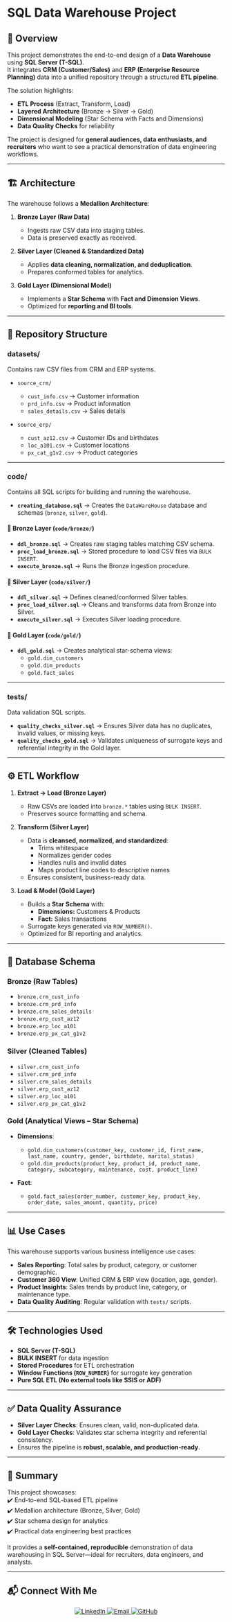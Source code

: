 # SQL Data Warehouse Project

## 📌 Overview
This project demonstrates the end-to-end design of a **Data Warehouse** using **SQL Server (T-SQL)**.  
It integrates **CRM (Customer/Sales)** and **ERP (Enterprise Resource Planning)** data into a unified repository through a structured **ETL pipeline**.  

The solution highlights:
- **ETL Process** (Extract, Transform, Load)
- **Layered Architecture** (Bronze → Silver → Gold)
- **Dimensional Modeling** (Star Schema with Facts and Dimensions)
- **Data Quality Checks** for reliability

The project is designed for **general audiences, data enthusiasts, and recruiters** who want to see a practical demonstration of data engineering workflows.

---

## 🏗️ Architecture
The warehouse follows a **Medallion Architecture**:

1. **Bronze Layer (Raw Data)**  
   - Ingests raw CSV data into staging tables.  
   - Data is preserved exactly as received.  

2. **Silver Layer (Cleaned & Standardized Data)**  
   - Applies **data cleaning, normalization, and deduplication**.  
   - Prepares conformed tables for analytics.  

3. **Gold Layer (Dimensional Model)**  
   - Implements a **Star Schema** with **Fact and Dimension Views**.  
   - Optimized for **reporting and BI tools**.  

---

## 📂 Repository Structure

### **datasets/**
Contains raw CSV files from CRM and ERP systems.

- `source_crm/`
  - `cust_info.csv` → Customer information  
  - `prd_info.csv` → Product information  
  - `sales_details.csv` → Sales details  

- `source_erp/`
  - `cust_az12.csv` → Customer IDs and birthdates  
  - `loc_a101.csv` → Customer locations  
  - `px_cat_g1v2.csv` → Product categories  

---

### **code/**
Contains all SQL scripts for building and running the warehouse.

- **`creating_database.sql`** → Creates the `DataWareHouse` database and schemas (`bronze`, `silver`, `gold`).

#### 🔹 Bronze Layer (`code/bronze/`)
- **`ddl_bronze.sql`** → Creates raw staging tables matching CSV schema.  
- **`proc_load_bronze.sql`** → Stored procedure to load CSV files via `BULK INSERT`.  
- **`execute_bronze.sql`** → Runs the Bronze ingestion procedure.  

#### 🔹 Silver Layer (`code/silver/`)
- **`ddl_silver.sql`** → Defines cleaned/conformed Silver tables.  
- **`proc_load_silver.sql`** → Cleans and transforms data from Bronze into Silver.  
- **`execute_silver.sql`** → Executes Silver loading procedure.  

#### 🔹 Gold Layer (`code/gold/`)
- **`ddl_gold.sql`** → Creates analytical star-schema views:
  - `gold.dim_customers`  
  - `gold.dim_products`  
  - `gold.fact_sales`  

---

### **tests/**
Data validation SQL scripts.  
- **`quality_checks_silver.sql`** → Ensures Silver data has no duplicates, invalid values, or missing keys.  
- **`quality_checks_gold.sql`** → Validates uniqueness of surrogate keys and referential integrity in the Gold layer.  

---

## ⚙️ ETL Workflow

1. **Extract → Load (Bronze Layer)**  
   - Raw CSVs are loaded into `bronze.*` tables using `BULK INSERT`.  
   - Preserves source formatting and schema.  

2. **Transform (Silver Layer)**  
   - Data is **cleansed, normalized, and standardized**:  
     - Trims whitespace  
     - Normalizes gender codes  
     - Handles nulls and invalid dates  
     - Maps product line codes to descriptive names  
   - Ensures consistent, business-ready data.  

3. **Load & Model (Gold Layer)**  
   - Builds a **Star Schema** with:  
     - **Dimensions:** Customers & Products  
     - **Fact:** Sales transactions  
   - Surrogate keys generated via `ROW_NUMBER()`.  
   - Optimized for BI reporting and analytics.  

---

## 📑 Database Schema

### Bronze (Raw Tables)
- `bronze.crm_cust_info`  
- `bronze.crm_prd_info`  
- `bronze.crm_sales_details`  
- `bronze.erp_cust_az12`  
- `bronze.erp_loc_a101`  
- `bronze.erp_px_cat_g1v2`  

### Silver (Cleaned Tables)
- `silver.crm_cust_info`  
- `silver.crm_prd_info`  
- `silver.crm_sales_details`  
- `silver.erp_cust_az12`  
- `silver.erp_loc_a101`  
- `silver.erp_px_cat_g1v2`  

### Gold (Analytical Views – Star Schema)
- **Dimensions**:  
  - `gold.dim_customers(customer_key, customer_id, first_name, last_name, country, gender, birthdate, marital_status)`  
  - `gold.dim_products(product_key, product_id, product_name, category, subcategory, maintenance, cost, product_line)`  

- **Fact**:  
  - `gold.fact_sales(order_number, customer_key, product_key, order_date, sales_amount, quantity, price)`  

---

## 📊 Use Cases
This warehouse supports various business intelligence use cases:

- **Sales Reporting**: Total sales by product, category, or customer demographic.  
- **Customer 360 View**: Unified CRM & ERP view (location, age, gender).  
- **Product Insights**: Sales trends by product line, category, or maintenance type.  
- **Data Quality Auditing**: Regular validation with `tests/` scripts.  

---

## 🛠️ Technologies Used
- **SQL Server (T-SQL)**  
- **BULK INSERT** for data ingestion  
- **Stored Procedures** for ETL orchestration  
- **Window Functions (`ROW_NUMBER`)** for surrogate key generation  
- **Pure SQL ETL (No external tools like SSIS or ADF)**  

---

## ✅ Data Quality Assurance
- **Silver Layer Checks**: Ensures clean, valid, non-duplicated data.  
- **Gold Layer Checks**: Validates star schema integrity and referential consistency.  
- Ensures the pipeline is **robust, scalable, and production-ready**.  

---

## 📌 Summary
This project showcases:  
✔️ End-to-end SQL-based ETL pipeline  
✔️ Medallion architecture (Bronze, Silver, Gold)  
✔️ Star schema design for analytics  
✔️ Practical data engineering best practices  

It provides a **self-contained, reproducible** demonstration of data warehousing in SQL Server—ideal for recruiters, data engineers, and analysts.

---

## 📬 Connect With Me

<p align="center">
  <a href="[https://www.linkedin.com/in/rayyan-merchant](https://www.linkedin.com/in/rayyanmerchant2004/)" target="_blank">
    <img src="https://img.shields.io/badge/LinkedIn-Connect-blue?logo=linkedin&style=for-the-badge" alt="LinkedIn"/>
  </a>
  <a href="mailto:rayyanmerchant16@gmail.com" target="_blank">
    <img src="https://img.shields.io/badge/Email-Contact-red?logo=gmail&style=for-the-badge" alt="Email"/>
  </a>
  <a href="https://github.com/rayyan-merchant" target="_blank">
    <img src="https://img.shields.io/badge/GitHub-Profile-black?logo=github&style=for-the-badge" alt="GitHub"/>
  </a>
</p>
